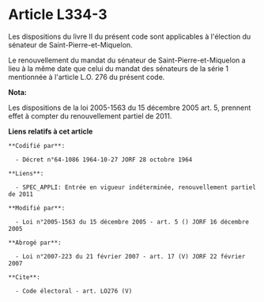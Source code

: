 # Article L334-3

Les dispositions du livre II du présent code sont applicables à l'élection du sénateur de Saint-Pierre-et-Miquelon.

Le renouvellement du mandat du sénateur de Saint-Pierre-et-Miquelon a lieu à la même date que celui du mandat des sénateurs
de la série 1 mentionnée à l'article L.O. 276 du présent code.

**Nota:**

Les dispositions de la loi 2005-1563 du 15 décembre 2005 art. 5, prennent effet à compter du renouvellement partiel de 2011.

**Liens relatifs à cet article**

	**Codifié par**:

	  - Décret n°64-1086 1964-10-27 JORF 28 octobre 1964

	**Liens**:

	  - SPEC_APPLI: Entrée en vigueur indéterminée, renouvellement partiel de 2011

	**Modifié par**:

	  - Loi n°2005-1563 du 15 décembre 2005 - art. 5 () JORF 16 décembre 2005

	**Abrogé par**:

	  - Loi n°2007-223 du 21 février 2007 - art. 17 (V) JORF 22 février 2007

	**Cite**:

	  - Code électoral - art. LO276 (V)
